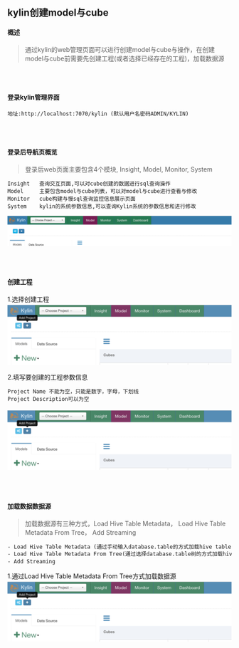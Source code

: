 ## kylin创建model与cube

#### 概述
> 通过kylin的web管理页面可以进行创建model与cube与操作，在创建model与cube前需要先创建工程(或者选择已经存在的工程)，加载数据源

<br/>
<br/>

#### 登录kylin管理界面
```html
地址:http://localhost:7070/kylin (默认用户名密码ADMIN/KYLIN)
```

<br/>
<br/>

#### 登录后导航页概览
> 登录后web页面主要包含4个模块, Insight, Model, Monitor, System

```html
Insight   查询交互页面,可以对cube创建的数据进行sql查询操作
Model     主要包含model与cube列表，可以对model与cube进行查看与修改
Monitor   cube构建与慢sql查询监控信息展示页面
System    kylin的系统参数信息,可以查询Kylin系统的参数信息和进行修改
```

![kylin_web_navigation](https://github.com/chlsmile/note/blob/master/notefile/kylin/navigation/kylin_web_navigation.png)

<br/>
<br/>

#### 创建工程

1.选择创建工程
![kylin_add_project_index](https://github.com/chlsmile/note/blob/master/notefile/kylin/project/kylin_add_project_index.png)

2.填写要创建的工程参数信息
```html
Project Name 不能为空，只能是数字，字母，下划线
Project Description可以为空
```
![kylin_add_project_index](https://github.com/chlsmile/note/blob/master/notefile/kylin/project/kylin_add_project_index.png)

<br/>
<br/>


#### 加载数据数据源
> 加载数据源有三种方式，Load Hive Table Metadata， Load Hive Table Metadata From Tree， Add Streaming
```html
- Load Hive Table Metadata (通过手动输入database.table的方式加载hive table metadata)
- Load Hive Table Metadata From Tree(通过选择database.table树的方式加载hive table metadata)
- Add Streaming
```

1.通过Load Hive Table Metadata From Tree方式加载数据源
![kylin_add_project_index](https://github.com/chlsmile/note/blob/master/notefile/kylin/project/kylin_add_project_index.png)


<br/>
<br/>







